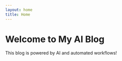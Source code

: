 ```yaml
---
layout: home
title: Home
---
```


# Welcome to My AI Blog

This blog is powered by AI and automated workflows!
